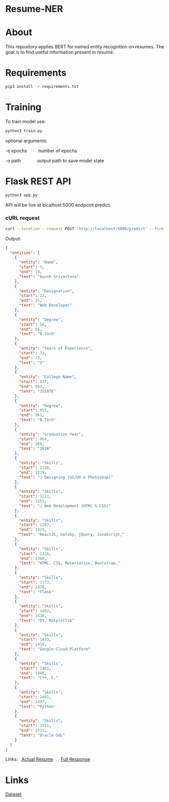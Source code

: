 # Resume-NER

# About

This repository applies BERT for named entity recognition on resumes. The goal is to find useful information present in resume.

# Requirements

```bash
pip3 install -r requirements.txt
```

# Training

To train model use:
```bash
python3 train.py
``` 
optional arguments:

-e epochs &nbsp;&nbsp;&nbsp;&nbsp;&nbsp;&nbsp;&nbsp; number of epochs

-o path &nbsp;&nbsp;&nbsp;&nbsp;&nbsp;&nbsp;&nbsp;&nbsp;&nbsp;&nbsp;&nbsp; output path to save model state

# Flask REST API

```bash
python3 app.py
```
API will be live at localhost:5000 endpoint predict.

### cURL request

```bash
curl --location --request POST 'http://localhost:5000/predict' --form 'resume=@/resume-path.pdf'
```

Output:
```json
{
  "entities": [
    {
      "entity": "Name",
      "start": 3,
      "end": 19,
      "text": "Ayush Srivastava"
    },
    {
      "entity": "Designation",
      "start": 22,
      "end": 35,
      "text": "Web Developer"
    },
    {
      "entity": "Degree",
      "start": 50,
      "end": 56,
      "text": "B.Tech"
    },
    {
      "entity": "Years of Experience",
      "start": 72,
      "end": 73,
      "text": "3"
    },
    {
      "entity": "College Name",
      "start": 937,
      "end": 943,
      "text": "JSSATE"
    },
    {
      "entity": "Degree",
      "start": 955,
      "end": 961,
      "text": "B.Tech"
    },
    {
      "entity": "Graduation Year",
      "start": 964,
      "end": 968,
      "text": "2016"
    },
    {
      "entity": "Skills",
      "start": 1188,
      "end": 1219,
      "text": "○ Designing (UI/UX & Photoshop)"
    },
    {
      "entity": "Skills",
      "start": 1221,
      "end": 1251,
      "text": "○ Web Development (HTML & CSS)"
    },
    {
      "entity": "Skills",
      "start": 1287,
      "end": 1323,
      "text": "ReactJS, Gatsby, jQuery, JavaScript,"
    },
    {
      "entity": "Skills",
      "start": 1326,
      "end": 1360,
      "text": "HTML, CSS, Materialize, Bootstrap,"
    },
    {
      "entity": "Skills",
      "start": 1373,
      "end": 1378,
      "text": "Flask"
    },
    {
      "entity": "Skills",
      "start": 1402,
      "end": 1416,
      "text": "D3, Matplotlib"
    },
    {
      "entity": "Skills",
      "start": 1433,
      "end": 1454,
      "text": "Google Cloud Platform"
    },
    {
      "entity": "Skills",
      "start": 1481,
      "end": 1488,
      "text": "C++, C,"
    },
    {
      "entity": "Skills",
      "start": 1491,
      "end": 1497,
      "text": "Python"
    },
    {
      "entity": "Skills",
      "start": 1511,
      "end": 1521,
      "text": "Oracle SQL"
    }
  ]
}
```
Links:&nbsp;&nbsp;
[Actual Resume](demo/Resume%20-%20Ayush%20Srivastava.pdf)
&nbsp;&nbsp;&nbsp;&nbsp;
[Full Response](demo/response.json)

# Links
[Dataset](https://www.kaggle.com/dataturks/resume-entities-for-ner)
